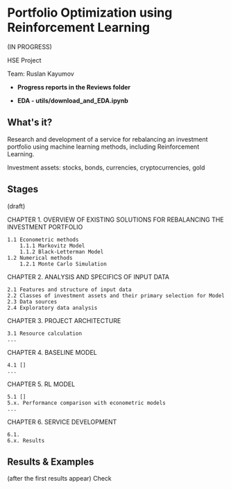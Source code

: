 
# Portfolio Optimization using Reinforcement Learning

(IN PROGRESS)

HSE Project

Team: Ruslan Kayumov

- **Progress reports in the Reviews folder**

- **EDA - utils/download_and_EDA.ipynb**

## What's it?

Research and development of a service for rebalancing an investment portfolio using machine learning methods, including Reinforcement Learning.

Investment assets: stocks, bonds, currencies, cryptocurrencies, gold

## Stages

(draft)

CHAPTER 1. OVERVIEW OF EXISTING SOLUTIONS FOR REBALANCING THE INVESTMENT PORTFOLIO

    1.1 Econometric methods
        1.1.1 Markovitz Model
        1.1.2 Black-Letterman Model
    1.2 Numerical methods
        1.2.1 Monte Carlo Simulation

CHAPTER 2. ANALYSIS AND SPECIFICS OF INPUT DATA

    2.1 Features and structure of input data
    2.2 Classes of investment assets and their primary selection for Model
    2.3 Data sources
    2.4 Exploratory data analysis

CHAPTER 3. PROJECT ARCHITECTURE

    3.1 Resource calculation
    ...

CHAPTER 4. BASELINE MODEL

    4.1 []
    ...

CHAPTER 5. RL MODEL

    5.1 []
    5.x. Performance comparison with econometric models
    ...

CHAPTER 6. SERVICE DEVELOPMENT

    6.1.
    6.x. Results


## Results & Examples

(after the first results appear)
Check
